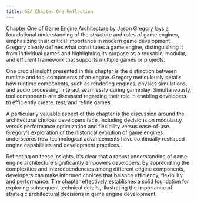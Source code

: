 ```yaml
---
title: GEA Chapter One Reflection
---
```

 
Chapter One of Game Engine Architecture by Jason Gregory lays a foundational understanding of the structure and roles of game engines, emphasizing their critical importance in modern game development. Gregory clearly defines what constitutes a game engine, distinguishing it from individual games and highlighting its purpose as a reusable, modular, and efficient framework that supports multiple games or projects.

One crucial insight presented in this chapter is the distinction between runtime and tool components of an engine. Gregory meticulously details how runtime components, such as rendering engines, physics simulations, and audio processing, interact seamlessly during gameplay. Simultaneously, tool components are discussed regarding their role in enabling developers to efficiently create, test, and refine games.

A particularly valuable aspect of this chapter is the discussion around the architectural choices developers face, including decisions on modularity versus performance optimization and flexibility versus ease-of-use. Gregory’s exploration of the historical evolution of game engines underscores how technological advancements have continually reshaped engine capabilities and development practices.

Reflecting on these insights, it's clear that a robust understanding of game engine architecture significantly empowers developers. By appreciating the complexities and interdependencies among different engine components, developers can make informed choices that balance efficiency, flexibility, and performance. The chapter effectively establishes a solid foundation for exploring subsequent technical details, illustrating the importance of strategic architectural decisions in game engine development.

